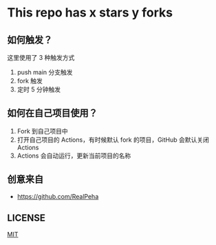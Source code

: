 # This repo has x stars y forks

## 如何触发？

这里使用了 3 种触发方式

1. push main 分支触发
2. fork 触发
3. 定时 5 分钟触发

## 如何在自己项目使用？

1. Fork 到自己项目中
2. 打开自己项目的 Actions，有时候默认 fork 的项目，GitHub 会默认关闭 Actions
3. Actions 会自动运行，更新当前项目的名称

## 创意来自

- https://github.com/RealPeha

## LICENSE

[MIT](./LICENSE)
